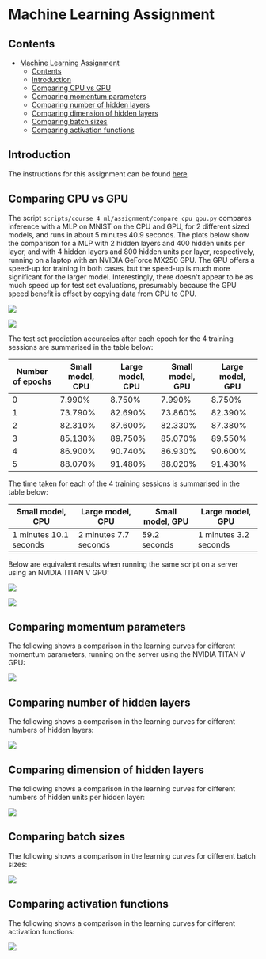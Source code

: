 # Machine Learning Assignment

## Contents

- [Machine Learning Assignment](#machine-learning-assignment)
  - [Contents](#contents)
  - [Introduction](#introduction)
  - [Comparing CPU vs GPU](#comparing-cpu-vs-gpu)
  - [Comparing momentum parameters](#comparing-momentum-parameters)
  - [Comparing number of hidden layers](#comparing-number-of-hidden-layers)
  - [Comparing dimension of hidden layers](#comparing-dimension-of-hidden-layers)
  - [Comparing batch sizes](#comparing-batch-sizes)
  - [Comparing activation functions](#comparing-activation-functions)

## Introduction

The instructions for this assignment can be found [here](https://github.com/gbaydin/ml-aims-mt2022/tree/main/assessed-assignment).

## Comparing CPU vs GPU

The script `scripts/course_4_ml/assignment/compare_cpu_gpu.py` compares inference with a MLP on MNIST on the CPU and GPU, for 2 different sized models, and runs in about 5 minutes 40.9 seconds. The plots below show the comparison for a MLP with 2 hidden layers and 400 hidden units per layer, and with 4 hidden layers and 800 hidden units per layer, respectively, running on a laptop with an NVIDIA GeForce MX250 GPU. The GPU offers a speed-up for training in both cases, but the speed-up is much more significant for the larger model. Interestingly, there doesn't appear to be as much speed up for test set evaluations, presumably because the GPU speed benefit is offset by copying data from CPU to GPU.

![](./Results/Protected/MNIST_cross_entropy_loss_over_5_epochs_vs_time,_CPU_vs_GPU,_2_hidden_layers,_400_hidden_units.png)

![](./Results/Protected/MNIST_cross_entropy_loss_over_5_epochs_vs_time,_CPU_vs_GPU,_4_hidden_layers,_800_hidden_units.png)

The test set prediction accuracies after each epoch for the 4 training sessions are summarised in the table below:

Number of epochs | Small model, CPU | Large model, CPU | Small model, GPU | Large model, GPU
--- | --- | --- | --- | ---
0 |  7.990% |  8.750% |  7.990% |  8.750%
1 | 73.790% | 82.690% | 73.860% | 82.390%
2 | 82.310% | 87.600% | 82.330% | 87.380%
3 | 85.130% | 89.750% | 85.070% | 89.550%
4 | 86.900% | 90.740% | 86.930% | 90.600%
5 | 88.070% | 91.480% | 88.020% | 91.430%

The time taken for each of the 4 training sessions is summarised in the table below:

Small model, CPU | Large model, CPU | Small model, GPU | Large model, GPU
--- | --- | --- | ---
1 minutes 10.1 seconds | 2 minutes 7.7 seconds | 59.2 seconds | 1 minutes 3.2 seconds

Below are equivalent results when running the same script on a server using an NVIDIA TITAN V GPU:

![](./Results/Protected/server_MNIST_cross_entropy_loss_over_5_epochs_vs_time,_CPU_vs_GPU,_2_hidden_layers,_400_hidden_units.png)

![](./Results/Protected/server_MNIST_cross_entropy_loss_over_5_epochs_vs_time,_CPU_vs_GPU,_4_hidden_layers,_800_hidden_units.png)

## Comparing momentum parameters

The following shows a comparison in the learning curves for different momentum parameters, running on the server using the NVIDIA TITAN V GPU:

![](./Results/Protected/MNIST_cross_entropy_loss_over_5_epochs_vs_time,_comparing_momentum_parameters.png)

## Comparing number of hidden layers

The following shows a comparison in the learning curves for different numbers of hidden layers:

![](./Results/Protected/MNIST_cross_entropy_loss_over_5_epochs_vs_time,_comparing_number_of_hidden_layers.png)

## Comparing dimension of hidden layers

The following shows a comparison in the learning curves for different numbers of hidden units per hidden layer:

![](./Results/Protected/MNIST_cross_entropy_loss_over_5_epochs_vs_time,_comparing_dimension_of_hidden_layers.png)

## Comparing batch sizes

The following shows a comparison in the learning curves for different batch sizes:

![](./Results/Protected/MNIST_cross_entropy_loss_over_5_epochs_vs_time,_comparing_batch_size.png)

## Comparing activation functions

The following shows a comparison in the learning curves for different activation functions:

![](./Results/Protected/MNIST_cross_entropy_loss_over_5_epochs_vs_time,_comparing_hidden_activation_functions.png)
